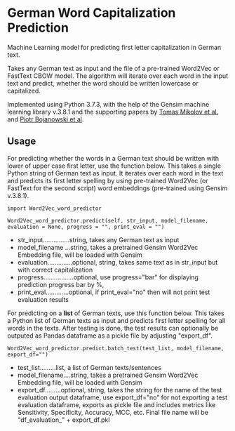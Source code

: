 # German Word Capitalization Prediction
Machine Learning model for predicting first letter capitalization in German text.

Takes any German text as input and the file of a pre-trained Word2Vec or FastText CBOW model. The algorithm will iterate over each word in the input text and predict, whether the word should be written lowercase or capitalized.

Implemented using Python 3.7.3, with the help of the Gensim machine learning library v.3.8.1 and the supporting papers by [Tomas Mikolov et al.](https://arxiv.org/abs/1301.3781) and [Piotr Bojanowski et al](https://arxiv.org/abs/1607.04606).

## Usage

For predicting whether the words in a German text should be written with lower of upper case first letter, use the function below.
This takes a single Python string of German text as input. It iterates over each word in the text and predicts its first letter spelling by using pre-trained Word2Vec (or FastText for the second script) word embeddings (pre-trained using Gensim v.3.8.1).


``
import Word2Vec_word_predictor
``

``
Word2Vec_word_predictor.predict(self, str_input, model_filename, evaluation = None, progress = "", print_eval = "")
``

- str_input...............string, takes any German text as input
- model_filename ...string, takes a pretrained Gensim Word2Vec Embedding file, will be loaded with Gensim 
- evaluation..............optional, string, takes same text as in str_input but with correct capitalization
- progress.................optional, use progress="bar" for displaying prediction progress bar by %,
- print_eval.............optional, if print_eval="no" then will not print test evaluation results


For predicting on a **list** of German texts, use this function below.
This takes a Python list of German texts as input and predicts first letter spelling for all words in the texts. After testing is done, the test results can optionally be outputed as Pandas dataframe as a pickle file by adjusting "export_df".


``
Word2Vec_word_predictor.predict.batch_test(test_list, model_filename, export_df="")
``

- test_list.........list, a list of German texts/sentences
- model_filename....string, takes a pretrained Gensim Word2Vec Embedding file, will be loaded with Gensim
- export_df.........optional, string, takes the string for the name of the test evaluation output dataframe,
                    use export_df="no" for not exporting a test evaluation dataframe, 
                    exports as pickle file and includes metrics like Sensitivity, Specificity, 
                    Accuracy, MCC, etc. Final file name will be "df_evaluation_" + export_df.pkl
